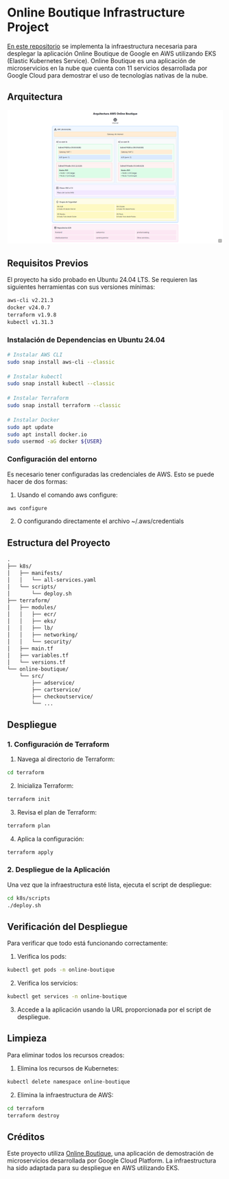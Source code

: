 # Online Boutique Infrastructure Project

[En este repositorio](https://github.com/qmatiaslopez/obligatorio-online-boutique) se implementa la infraestructura necesaria para desplegar la aplicación Online Boutique de Google en AWS utilizando EKS (Elastic Kubernetes Service). Online Boutique es una aplicación de microservicios en la nube que cuenta con 11 servicios desarrollada por Google Cloud para demostrar el uso de tecnologías nativas de la nube.

## Arquitectura

![Arquitectura del Proyecto](images/arquitectura.png)

## Requisitos Previos

El proyecto ha sido probado en Ubuntu 24.04 LTS. Se requieren las siguientes herramientas con sus versiones mínimas:

```bash
aws-cli v2.21.3
docker v24.0.7
terraform v1.9.8
kubectl v1.31.3
```

### Instalación de Dependencias en Ubuntu 24.04

```bash
# Instalar AWS CLI
sudo snap install aws-cli --classic

# Instalar kubectl
sudo snap install kubectl --classic

# Instalar Terraform
sudo snap install terraform --classic

# Instalar Docker
sudo apt update 
sudo apt install docker.io 
sudo usermod -aG docker ${USER}
```

### Configuración del entorno

Es necesario tener configuradas las credenciales de AWS. Esto se puede hacer de dos formas:

1. Usando el comando aws configure:
```bash
aws configure
```

2. O configurando directamente el archivo ~/.aws/credentials

## Estructura del Proyecto

```
.
├── k8s/
│   ├── manifests/
│   │   └── all-services.yaml
│   └── scripts/
│       └── deploy.sh
├── terraform/
│   ├── modules/
│   │   ├── ecr/
│   │   ├── eks/
│   │   ├── lb/
│   │   ├── networking/
│   │   └── security/
│   ├── main.tf
│   ├── variables.tf
│   └── versions.tf
└── online-boutique/
    └── src/
        ├── adservice/
        ├── cartservice/
        ├── checkoutservice/
        └── ...
```

## Despliegue

### 1. Configuración de Terraform

1. Navega al directorio de Terraform:
```bash
cd terraform
```

2. Inicializa Terraform:
```bash
terraform init
```

3. Revisa el plan de Terraform:
```bash
terraform plan
```

4. Aplica la configuración:
```bash
terraform apply
```

### 2. Despliegue de la Aplicación

Una vez que la infraestructura esté lista, ejecuta el script de despliegue:

```bash
cd k8s/scripts
./deploy.sh
```

## Verificación del Despliegue

Para verificar que todo está funcionando correctamente:

1. Verifica los pods:
```bash
kubectl get pods -n online-boutique
```

2. Verifica los servicios:
```bash
kubectl get services -n online-boutique
```

3. Accede a la aplicación usando la URL proporcionada por el script de despliegue.

## Limpieza

Para eliminar todos los recursos creados:

1. Elimina los recursos de Kubernetes:
```bash
kubectl delete namespace online-boutique
```

2. Elimina la infraestructura de AWS:
```bash
cd terraform
terraform destroy
```

## Créditos

Este proyecto utiliza [Online Boutique](https://github.com/GoogleCloudPlatform/microservices-demo), una aplicación de demostración de microservicios desarrollada por Google Cloud Platform. La infraestructura ha sido adaptada para su despliegue en AWS utilizando EKS.